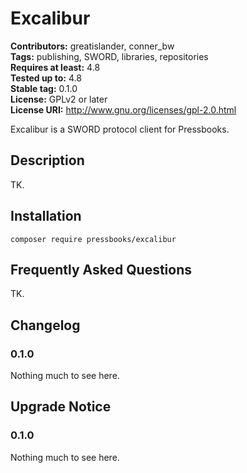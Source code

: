 # Excalibur #
**Contributors:** greatislander, conner_bw  
**Tags:** publishing, SWORD, libraries, repositories  
**Requires at least:** 4.8  
**Tested up to:** 4.8  
**Stable tag:** 0.1.0  
**License:** GPLv2 or later  
**License URI:** http://www.gnu.org/licenses/gpl-2.0.html  

Excalibur is a SWORD protocol client for Pressbooks.

## Description ##

TK.

## Installation ##

`composer require pressbooks/excalibur`

## Frequently Asked Questions ##

TK.

## Changelog ##

### 0.1.0 ###
Nothing much to see here.

## Upgrade Notice ##

### 0.1.0 ###
Nothing much to see here.
